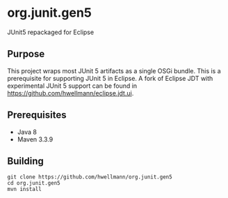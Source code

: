 # org.junit.gen5
JUnit5 repackaged for Eclipse

## Purpose

This project wraps most JUnit 5 artifacts as a single OSGi bundle. This is a prerequisite for supporting JUnit 5 in Eclipse.
A fork of Eclipse JDT with experimental JUnit 5 support can be found in https://github.com/hwellmann/eclipse.jdt.ui.

## Prerequisites

* Java 8
* Maven 3.3.9

## Building

````
git clone https://github.com/hwellmann/org.junit.gen5
cd org.junit.gen5
mvn install
````

